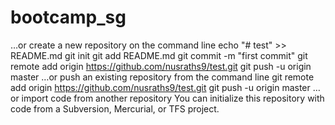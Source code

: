 # bootcamp_sg
…or create a new repository on the command line
echo "# test" >> README.md
git init
git add README.md
git commit -m "first commit"
git remote add origin https://github.com/nusraths9/test.git
git push -u origin master
…or push an existing repository from the command line
git remote add origin https://github.com/nusraths9/test.git
git push -u origin master
…or import code from another repository
You can initialize this repository with code from a Subversion, Mercurial, or TFS project.
